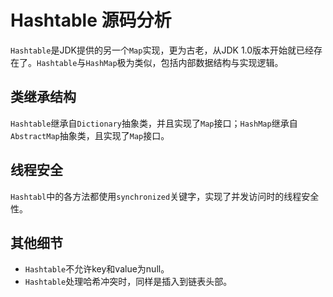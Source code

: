 # Hashtable 源码分析

`Hashtable`是JDK提供的另一个`Map`实现，更为古老，从JDK 1.0版本开始就已经存在了。`Hashtable`与`HashMap`极为类似，包括内部数据结构与实现逻辑。

## 类继承结构

`Hashtable`继承自`Dictionary`抽象类，并且实现了`Map`接口；`HashMap`继承自`AbstractMap`抽象类，且实现了`Map`接口。

## 线程安全

`Hashtabl`中的各方法都使用`synchronized`关键字，实现了并发访问时的线程安全性。

## 其他细节

* `Hashtable`不允许key和value为null。
* `Hashtable`处理哈希冲突时，同样是插入到链表头部。